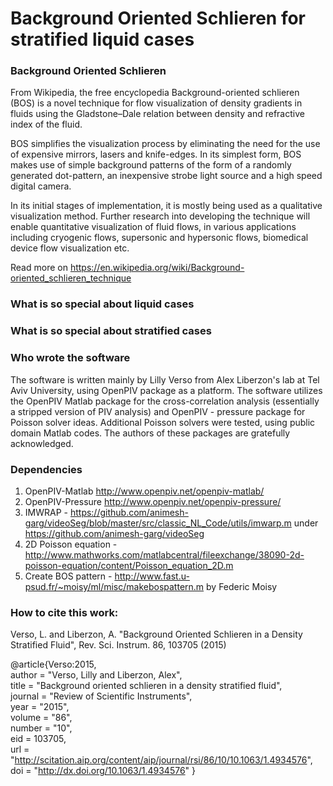 # Background Oriented Schlieren for stratified liquid cases


### Background Oriented Schlieren

From Wikipedia, the free encyclopedia
Background-oriented schlieren (BOS) is a novel technique for flow visualization of density gradients in fluids using the Gladstone–Dale relation between density and refractive index of the fluid.

BOS simplifies the visualization process by eliminating the need for the use of expensive mirrors, lasers and knife-edges. In its simplest form, BOS makes use of simple background patterns of the form of a randomly generated dot-pattern, an inexpensive strobe light source and a high speed digital camera.

In its initial stages of implementation, it is mostly being used as a qualitative visualization method. Further research into developing the technique will enable quantitative visualization of fluid flows, in various applications including cryogenic flows, supersonic and hypersonic flows, biomedical device flow visualization etc.

Read more on <https://en.wikipedia.org/wiki/Background-oriented_schlieren_technique>


### What is so special about liquid cases 



### What is so special about stratified cases


### Who wrote the software

The software is written mainly by Lilly Verso from Alex Liberzon's lab at Tel Aviv University, using 
OpenPIV package as a platform. The software utilizes the OpenPIV Matlab package for the cross-correlation analysis 
(essentially a stripped version of PIV analysis) and OpenPIV - pressure package for Poisson solver ideas. Additional 
Poisson solvers were tested, using public domain Matlab codes. The authors of these packages are gratefully acknowledged.

### Dependencies

1. OpenPIV-Matlab http://www.openpiv.net/openpiv-matlab/
2. OpenPIV-Pressure http://www.openpiv.net/openpiv-pressure/
3. IMWRAP - <https://github.com/animesh-garg/videoSeg/blob/master/src/classic_NL_Code/utils/imwarp.m>  under <https://github.com/animesh-garg/videoSeg> 
4. 2D Poisson equation - <http://www.mathworks.com/matlabcentral/fileexchange/38090-2d-poisson-equation/content/Poisson_equation_2D.m>
5. Create BOS pattern - <http://www.fast.u-psud.fr/~moisy/ml/misc/makebospattern.m> by Federic Moisy 


### How to cite this work: 

Verso, L. and Liberzon, A. "Background Oriented Schlieren in a Density Stratified Fluid", Rev. Sci. Instrum. 86, 103705 (2015)
 
@article{Verso:2015,  
   author = "Verso, Lilly and Liberzon, Alex",  
   title = "Background oriented schlieren in a density stratified fluid",  
   journal = "Review of Scientific Instruments",  
   year = "2015",  
   volume = "86",  
   number = "10",   
   eid = 103705,  
   url = "http://scitation.aip.org/content/aip/journal/rsi/86/10/10.1063/1.4934576",    
   doi = "http://dx.doi.org/10.1063/1.4934576" 
}
